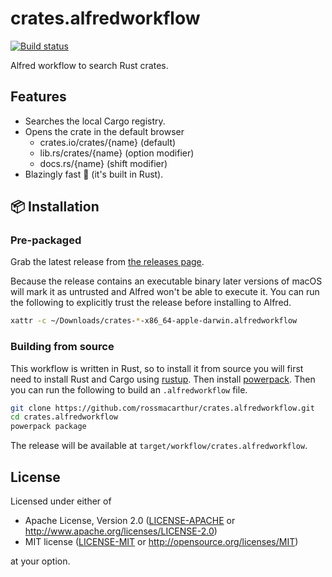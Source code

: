 # crates.alfredworkflow

[![Build status](https://github.com/rossmacarthur/crates.alfredworkflow/actions/workflows/build.yaml/badge.svg)](https://github.com/rossmacarthur/crates.alfredworkflow/actions/workflows/build.yaml)

Alfred workflow to search Rust crates.

## Features

- Searches the local Cargo registry.
- Opens the crate in the default browser
  - crates.io/crates/{name} (default)
  - lib.rs/crates/{name} (option modifier)
  - docs.rs/{name} (shift modifier)
- Blazingly fast 🤸 (it's built in Rust).

## 📦 Installation

### Pre-packaged

Grab the latest release from
[the releases page](https://github.com/rossmacarthur/crates.alfredworkflow/releases).

Because the release contains an executable binary later versions of macOS will
mark it as untrusted and Alfred won't be able to execute it. You can run the
following to explicitly trust the release before installing to Alfred.
```sh
xattr -c ~/Downloads/crates-*-x86_64-apple-darwin.alfredworkflow
```

### Building from source

This workflow is written in Rust, so to install it from source you will first
need to install Rust and Cargo using [rustup](https://rustup.rs/). Then install
[powerpack](https://github.com/rossmacarthur/powerpack). Then you can run the
following to build an `.alfredworkflow` file.

```sh
git clone https://github.com/rossmacarthur/crates.alfredworkflow.git
cd crates.alfredworkflow
powerpack package
```

The release will be available at `target/workflow/crates.alfredworkflow`.

## License

Licensed under either of

- Apache License, Version 2.0 ([LICENSE-APACHE](LICENSE-APACHE) or
  http://www.apache.org/licenses/LICENSE-2.0)
- MIT license ([LICENSE-MIT](LICENSE-MIT) or http://opensource.org/licenses/MIT)

at your option.
